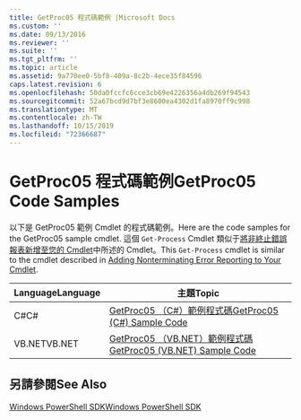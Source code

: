 ```yaml
---
title: GetProc05 程式碼範例 |Microsoft Docs
ms.custom: ''
ms.date: 09/13/2016
ms.reviewer: ''
ms.suite: ''
ms.tgt_pltfrm: ''
ms.topic: article
ms.assetid: 9a770ee0-5bf8-409a-8c2b-4ece35f84596
caps.latest.revision: 6
ms.openlocfilehash: 50da0fccfc6cce3cb69e4226356a4db269f94543
ms.sourcegitcommit: 52a67bcd9d7bf3e8600ea4302d1fa8970ff9c998
ms.translationtype: MT
ms.contentlocale: zh-TW
ms.lasthandoff: 10/15/2019
ms.locfileid: "72366687"
---
```

# <a name="getproc05-code-samples"></a><span data-ttu-id="6e8a9-102">GetProc05 程式碼範例</span><span class="sxs-lookup"><span data-stu-id="6e8a9-102">GetProc05 Code Samples</span></span>

<span data-ttu-id="6e8a9-103">以下是 GetProc05 範例 Cmdlet 的程式碼範例。</span><span class="sxs-lookup"><span data-stu-id="6e8a9-103">Here are the code samples for the GetProc05 sample cmdlet.</span></span> <span data-ttu-id="6e8a9-104">這個 `Get-Process` Cmdlet 類似于[將非終止錯誤報表新增至您的 Cmdlet](../cmdlet/adding-non-terminating-error-reporting-to-your-cmdlet.md)中所述的 Cmdlet。</span><span class="sxs-lookup"><span data-stu-id="6e8a9-104">This `Get-Process` cmdlet is similar to the cmdlet described in [Adding Nonterminating Error Reporting to Your Cmdlet](../cmdlet/adding-non-terminating-error-reporting-to-your-cmdlet.md).</span></span>

|<span data-ttu-id="6e8a9-105">Language</span><span class="sxs-lookup"><span data-stu-id="6e8a9-105">Language</span></span>|<span data-ttu-id="6e8a9-106">主題</span><span class="sxs-lookup"><span data-stu-id="6e8a9-106">Topic</span></span>|
|--------------|-----------|
|<span data-ttu-id="6e8a9-107">C#</span><span class="sxs-lookup"><span data-stu-id="6e8a9-107">C#</span></span>|[<span data-ttu-id="6e8a9-108">GetProc05 （C#）範例程式碼</span><span class="sxs-lookup"><span data-stu-id="6e8a9-108">GetProc05 (C#) Sample Code</span></span>](./getproc05-csharp-sample-code.md)|
|<span data-ttu-id="6e8a9-109">VB.NET</span><span class="sxs-lookup"><span data-stu-id="6e8a9-109">VB.NET</span></span>|[<span data-ttu-id="6e8a9-110">GetProc05 （VB.NET）範例程式碼</span><span class="sxs-lookup"><span data-stu-id="6e8a9-110">GetProc05 (VB.NET) Sample Code</span></span>](./getproc05-vb-net-sample-code.md)|

## <a name="see-also"></a><span data-ttu-id="6e8a9-111">另請參閱</span><span class="sxs-lookup"><span data-stu-id="6e8a9-111">See Also</span></span>

[<span data-ttu-id="6e8a9-112">Windows PowerShell SDK</span><span class="sxs-lookup"><span data-stu-id="6e8a9-112">Windows PowerShell SDK</span></span>](../windows-powershell-reference.md)
